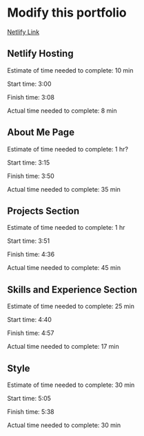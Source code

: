 # Modify this portfolio

[Netlify Link](https://joe-rutkin-portfolio.netlify.app/)

## Netlify Hosting

Estimate of time needed to complete: 10 min

Start time: 3:00

Finish time: 3:08

Actual time needed to complete: 8 min

## About Me Page

Estimate of time needed to complete: 1 hr?

Start time: 3:15

Finish time: 3:50

Actual time needed to complete: 35 min

## Projects Section

Estimate of time needed to complete: 1 hr

Start time: 3:51

Finish time: 4:36

Actual time needed to complete: 45 min

## Skills and Experience Section

Estimate of time needed to complete: 25 min

Start time: 4:40

Finish time: 4:57

Actual time needed to complete: 17 min

## Style

Estimate of time needed to complete: 30 min

Start time: 5:05

Finish time: 5:38

Actual time needed to complete: 30 min

